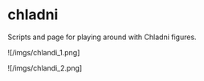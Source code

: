 # chladni
Scripts and page for playing around with Chladni figures.

![/imgs/chlandi_1.png]

![/imgs/chlandi_2.png]

